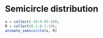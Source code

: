 # Semicircle distribution

```julia
x = collect(-10:0.05:10);
R = collect(0.1:0.1:10);
animate_semicircle(x, R)
```
